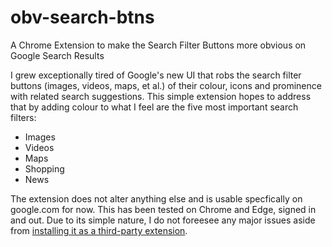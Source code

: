 # obv-search-btns
A Chrome Extension to make the Search Filter Buttons more obvious on Google Search Results

I grew exceptionally tired of Google's new UI that robs the search filter buttons (images, videos, maps, et al.) of their colour, icons and prominence with related search suggestions. This simple extension hopes to address that by adding colour to what I feel are the five most important search filters:

- Images
- Videos
- Maps
- Shopping
- News

The extension does not alter anything else and is usable specfically on google.com for now. This has been tested on Chrome and Edge, signed in and out. Due to its simple nature, I do not foreesee any major issues aside from [installing it as a third-party extension](https://www.cnet.com/tech/services-and-software/how-to-install-chrome-extensions-manually/). 
